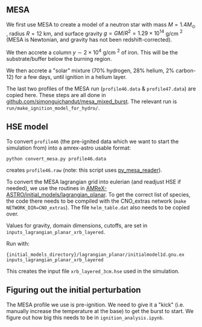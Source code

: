 ## MESA

We first use MESA to create a model of a neutron star with mass $M=1.4M_\odot$ , radius $R=12$ km, and surface gravity $g=GM/R^2=1.29\times10^{14}$ g/cm $^2$ (MESA is Newtonian, and gravity has not been redshift-corrected). 

We then accrete a column $y\sim 2\times 10^4$ g/cm $^{2}$ of iron. This will be the substrate/buffer below the burning region.

We then accrete a "solar" mixture (70% hydrogen, 28% helium, 2% carbon-12) for a few days, until ignition in a helium layer. 

The last two profiles of the MESA run (`profile46.data` & `profile47.data`) are copied here. These steps are all done in [github.com/simonguichandut/mesa\_mixed\_burst](https://github.com/simonguichandut/mesa_mixed_burst). The relevant run is `run/make_ignition_model_for_hydro/`. 

## HSE model

To convert `profile46` (the pre-ignited data which we want to start the simulation from) into a amrex-astro usable format:

```
python convert_mesa.py profile46.data
```

creates `profile46.raw` (note: this script uses [py\_mesa\_reader](https://github.com/wmwolf/py_mesa_reader)). 

To convert the MESA lagrangian grid into eulerian (and readjust HSE if needed), we use the routines in [AMReX-ASTRO/initial\_models/lagrangian\_planar](https://github.com/AMReX-Astro/initial_models).  To get the correct list of species, the code there needs to be compiled with the CNO_extras network (`make NETWORK_DIR=CNO_extras`). The file `helm_table.dat` also needs to be copied over.

Values for gravity, domain dimensions, cutoffs, are set in `inputs_lagrangian_planar_xrb_layered`.

Run with:

```
{initial_models_directory}/lagrangian_planar/initialmodel1d.gnu.ex inputs_lagrangian_planar_xrb_layered
```

This creates the input file `xrb_layered_3cm.hse` used in the simulation.

## Figuring out the initial perturbation
The MESA profile we use is pre-ignition. We need to give it a "kick" (i.e. manually increase the temperature at the base) to get the burst to start.  We figure out how big this needs to be in `ignition_analysis.ipynb`.


